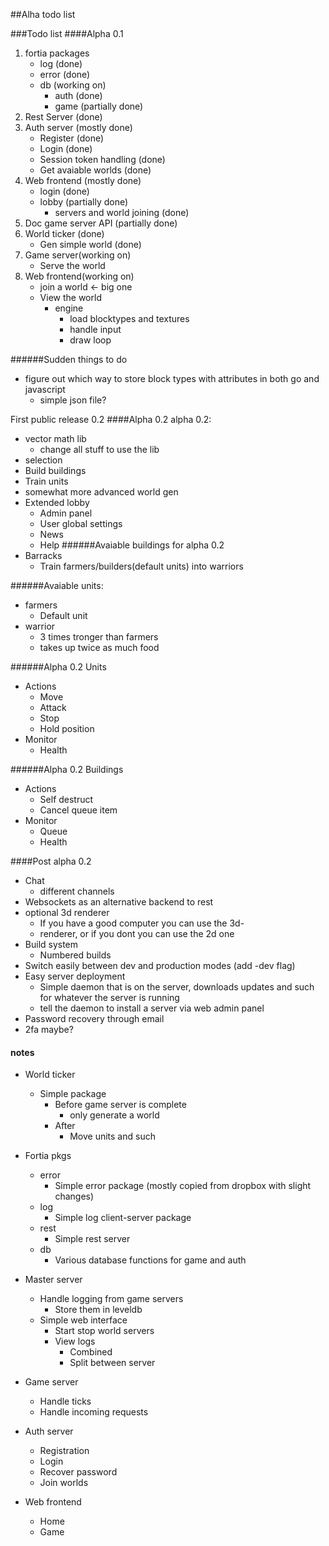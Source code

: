 ##Alha todo list

###Todo list
####Alpha 0.1
1. fortia packages
    - log (done)
    - error (done)
    - db (working on)
        + auth (done)
        + game (partially done)
2. Rest Server (done)
3. Auth server (mostly done)
    - Register (done)
    - Login (done)
    - Session token handling (done)
    - Get avaiable worlds (done)
4. Web frontend (mostly done)
    - login (done)
    - lobby (partially done)
        + servers and world joining (done)
5. Doc game server API (partially done)
6. World ticker (done)
    - Gen simple world (done)
7. Game server(working on)
    - Serve the world 
8. Web frontend(working on)
    - join a world <- big one
    - View the world
        + engine
            * load blocktypes and textures
            * handle input
            * draw loop

######Sudden things to do
 - figure out which way to store block types with attributes in both go and javascript
     + simple json file?
    
First public release 0.2
####Alpha 0.2
alpha 0.2:
 - vector math lib 
     + change all stuff to use the lib
 - selection
 - Build buildings
 - Train units
 - somewhat more advanced world gen
 - Extended lobby
     + Admin panel
     + User global settings
     + News
     + Help
######Avaiable buildings for alpha 0.2
 - Barracks
    + Train farmers/builders(default units) into warriors

######Avaiable units:
 - farmers
     + Default unit
 - warrior
     + 3 times tronger than farmers
     + takes up twice as much food

######Alpha 0.2 Units
 - Actions
     + Move
     + Attack
     + Stop
     + Hold position
 - Monitor
     + Health

######Alpha 0.2 Buildings
 - Actions
     + Self destruct
     + Cancel queue item
 - Monitor
     + Queue
     + Health

####Post alpha 0.2
 - Chat
     + different channels
 - Websockets as an alternative backend to rest
 - optional 3d renderer
     + If you have a good computer you can use the 3d-
     + renderer, or if you dont you can use the 2d one
 - Build system
     + Numbered builds
 - Switch easily between dev and production modes (add -dev flag)
 - Easy server deployment
    - Simple daemon that is on the server, downloads updates and such for whatever the server is running
    - tell the daemon to install a server via web admin panel
 - Password recovery through email
 - 2fa maybe?

 
#### notes
 - World ticker 
     + Simple package
         * Before game server is complete
             - only generate a world
         * After
             - Move units and such

 - Fortia pkgs
    - error
        + Simple error package (mostly copied from dropbox with slight changes)
    - log
        + Simple log client-server package
    - rest
        + Simple rest server
    - db
        + Various database functions for game and auth

 - Master server
    + Handle logging from game servers
        * Store them in leveldb
    + Simple web interface
        * Start stop world servers
        * View logs
            - Combined
            - Split between server
 - Game server
     + Handle ticks
    + Handle incoming requests
 - Auth server
    + Registration
    + Login
    + Recover password
    + Join worlds
 - Web frontend
    + Home
    + Game
